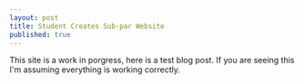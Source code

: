 ```yaml
---
layout: post
title: Student Creates Sub-par Website
published: true
---
```


This site is a work in porgress, here is a test blog post.
If you are seeing this I'm assuming everything is working correctly.